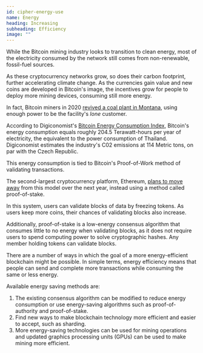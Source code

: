 ```yaml
---
id: cipher-energy-use
name: Energy
heading: Increasing
subheading: Efficiency
image: ""
---
```


While the Bitcoin mining industry looks to transition to clean energy, most of the electricity consumed by the network still comes from non-renewable, fossil-fuel sources.

As these cryptocurrency networks grow, so does their carbon footprint, further accelerating climate change. As the currencies gain value and new coins are developed in Bitcoin's image, the incentives grow for people to deploy more mining devices, consuming still more energy.

In fact, Bitcoin miners in 2020 [revived a coal plant in Montana](https://www.theguardian.com/technology/2022/feb/18/bitcoin-miners-revive-fossil-fuel-plant-co2-emissions-soared), using enough power to be the facility's _lone_ customer.

According to Digiconomist's [Bitcoin Energy Consumption Index](https://digiconomist.net/bitcoin-energy-consumption/), Bitcoin's energy consumption equals roughly 204.5 Terawatt-hours per year of electricity, the equivalent to the power consumption of Thailand. Digiconomist estimates the industry's C02 emissions at 114 Metric tons, on par with the Czech Republic.

This energy consumption is tied to Bitcoin's Proof-of-Work method of validating transactions.

The second-largest cryptocurrency platform, Ethereum, [plans to move away](https://ethereum.org/en/developers/docs/consensus-mechanisms/pow/) from this model over the next year, instead using a method called proof-of-stake.

In this system, users can validate blocks of data by freezing tokens. As users keep more coins, their chances of validating blocks also increase.

Additionally, proof-of-stake is a low-energy consensus algorithm that consumes little to no energy when validating blocks, as it does not require users to spend computing power to solve cryptographic hashes. Any member holding tokens can validate blocks.

There are a number of ways in which the goal of a more energy-efficient blockchain might be possible. In simple terms, energy efficiency means that people can send and complete more transactions while consuming the same or less energy.

Available energy saving methods are:
1. The existing consensus algorithm can be modified to reduce energy consumption or use energy-saving algorithms such as proof-of-authority and proof-of-stake.
2. Find new ways to make blockchain technology more efficient and easier to accept, such as sharding.
3. More energy-saving technologies can be used for mining operations and updated graphics processing units (GPUs) can be used to make mining more efficient.
